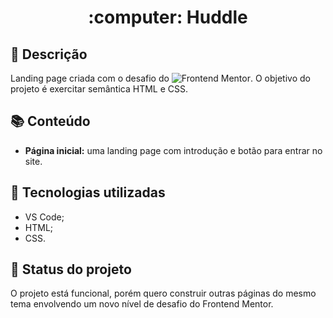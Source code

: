 <h1 align="center">:computer: Huddle</h1>

## :memo: Descrição
Landing page criada com o desafio do ![Frontend Mentor](https://www.frontendmentor.io/). O objetivo do projeto é exercitar semântica HTML e CSS.

## :books: Conteúdo
* <b>Página inicial:</b> uma landing page com introdução e botão para entrar no site.

## :wrench: Tecnologias utilizadas
* VS Code;
* HTML;
* CSS.

## :dart: Status do projeto
O projeto está funcional, porém quero construir outras páginas do mesmo tema envolvendo um novo nível de desafio do Frontend Mentor.

